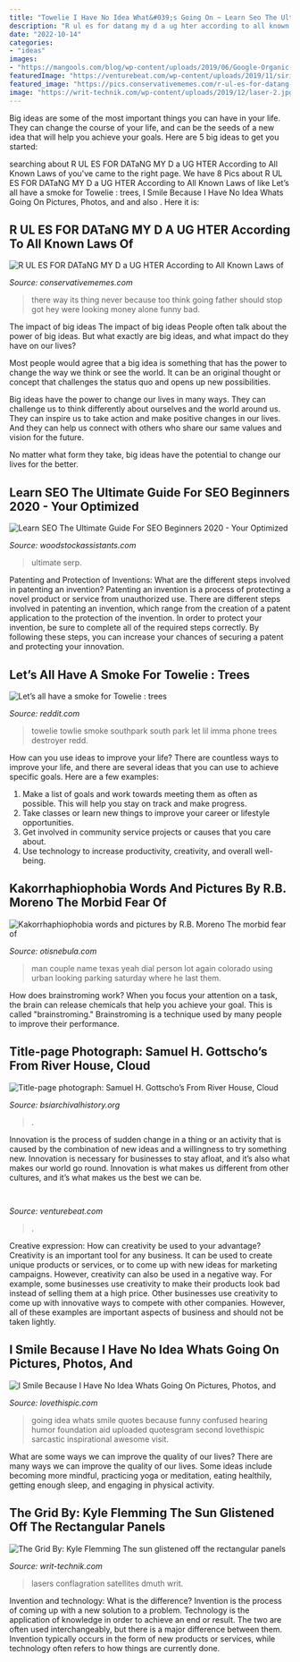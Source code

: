 ```yaml
---
title: "Towelie I Have No Idea What&#039;s Going On ~ Learn Seo The Ultimate Guide For Seo Beginners 2020"
description: "R ul es for datang my d a ug hter according to all known laws of"
date: "2022-10-14"
categories:
- "ideas"
images:
- "https://mangools.com/blog/wp-content/uploads/2019/06/Google-Organic-CTR-History.png"
featuredImage: "https://venturebeat.com/wp-content/uploads/2019/11/sirired.jpg"
featured_image: "https://pics.conservativememes.com/r-ul-es-for-datang-my-d-a-ug-hter-62847595.png"
image: "https://writ-technik.com/wp-content/uploads/2019/12/laser-2.jpg"
---
```



Big ideas are some of the most important things you can have in your life. They can change the course of your life, and can be the seeds of a new idea that will help you achieve your goals. Here are 5 big ideas to get you started: 

	

		
searching about R UL ES FOR DATaNG MY D a UG HTER According to All Known Laws of you've came to the right page. We have 8 Pics about R UL ES FOR DATaNG MY D a UG HTER According to All Known Laws of like Let’s all have a smoke for Towelie : trees, I Smile Because I Have No Idea Whats Going On Pictures, Photos, and and also . Here it is:
		
    
## R UL ES FOR DATaNG MY D A UG HTER According To All Known Laws Of

<img loading=lazy src="https://pics.conservativememes.com/r-ul-es-for-datang-my-d-a-ug-hter-62847595.png" onerror="this.onerror=null;this.src='https://tse3.mm.bing.net/th?id=OIP.ycZPfb_6qcBHBbDLMvT4nAHaMM&amp;pid=15.1';" alt="R UL ES FOR DATaNG MY D a UG HTER According to All Known Laws of">

_Source: conservativememes.com_

>there way its thing never because too think going father should stop got hey were looking money alone funny bad. 

	

The impact of big ideas
The impact of big ideas
People often talk about the power of big ideas. But what exactly are big ideas, and what impact do they have on our lives?

Most people would agree that a big idea is something that has the power to change the way we think or see the world. It can be an original thought or concept that challenges the status quo and opens up new possibilities.

Big ideas have the power to change our lives in many ways. They can challenge us to think differently about ourselves and the world around us. They can inspire us to take action and make positive changes in our lives. And they can help us connect with others who share our same values and vision for the future.

No matter what form they take, big ideas have the potential to change our lives for the better.

    
## Learn SEO The Ultimate Guide For SEO Beginners 2020 - Your Optimized

<img loading=lazy src="https://mangools.com/blog/wp-content/uploads/2019/06/Google-Organic-CTR-History.png" onerror="this.onerror=null;this.src='https://tse3.mm.bing.net/th?id=OIP.RvZajMxg89rwlK8bpiq5GgHaDS&amp;pid=15.1';" alt="Learn SEO The Ultimate Guide For SEO Beginners 2020 - Your Optimized">

_Source: woodstockassistants.com_

>ultimate serp. 

	

Patenting and Protection of Inventions: What are the different steps involved in patenting an invention?
Patenting an invention is a process of protecting a novel product or service from unauthorized use. There are different steps involved in patenting an invention, which range from the creation of a patent application to the protection of the invention. In order to protect your invention, be sure to complete all of the required steps correctly. By following these steps, you can increase your chances of securing a patent and protecting your innovation.

    
## Let’s All Have A Smoke For Towelie : Trees

<img loading=lazy src="https://i.redd.it/ymhxfeqcewm11.png" onerror="this.onerror=null;this.src='https://tse1.mm.bing.net/th?id=OIP.M5jyhuFFcNI3_QBEXfqfHgHaHd&amp;pid=15.1';" alt="Let’s all have a smoke for Towelie : trees">

_Source: reddit.com_

>towelie towlie smoke southpark south park let lil imma phone trees destroyer redd. 

	

How can you use ideas to improve your life?
There are countless ways to improve your life, and there are several ideas that you can use to achieve specific goals. Here are a few examples: 
1. Make a list of goals and work towards meeting them as often as possible. This will help you stay on track and make progress.
2. Take classes or learn new things to improve your career or lifestyle opportunities.
3. Get involved in community service projects or causes that you care about.
4. Use technology to increase productivity, creativity, and overall well-being.

    
## Kakorrhaphiophobia Words And Pictures By R.B. Moreno The Morbid Fear Of

<img loading=lazy src="http://www.otisnebula.com/otisnebula/ON6_RBMoreno_files/03-P1010420.jpg" onerror="this.onerror=null;this.src='https://tse2.mm.bing.net/th?id=OIP.X1-slxDSJTzIjtd64wfYnQHaFg&amp;pid=15.1';" alt="Kakorrhaphiophobia words and pictures by R.B. Moreno The morbid fear of">

_Source: otisnebula.com_

>man couple name texas yeah dial person lot again colorado using urban looking parking saturday where he last them. 

	

How does brainstroming work?
When you focus your attention on a task, the brain can release chemicals that help you achieve your goal. This is called "brainstroming." Brainstroming is a technique used by many people to improve their performance.

    
## Title-page Photograph: Samuel H. Gottscho’s From River House, Cloud

<img loading=lazy src="https://www.bsiarchivalhistory.org/BSI_Archival_History/Woodys_pt_1_files/droppedImage_10.jpg" onerror="this.onerror=null;this.src='https://tse4.mm.bing.net/th?id=OIP.WduZ2pS72jIVhhugMSt8OwHaE5&amp;pid=15.1';" alt="Title-page photograph: Samuel H. Gottscho’s From River House, Cloud">

_Source: bsiarchivalhistory.org_

>. 

	

Innovation is the process of sudden change in a thing or an activity that is caused by the combination of new ideas and a willingness to try something new. Innovation is necessary for businesses to stay afloat, and it’s also what makes our world go round. Innovation is what makes us different from other cultures, and it’s what makes us the best we can be.

    
## 

<img loading=lazy src="https://venturebeat.com/wp-content/uploads/2019/11/sirired.jpg" onerror="this.onerror=null;this.src='https://tse3.mm.bing.net/th?id=OIP.JLRusF0NhdqAVoxmYe6LnQHaDt&amp;pid=15.1';" alt="">

_Source: venturebeat.com_

>. 

	

Creative expression: How can creativity be used to your advantage?
Creativity is an important tool for any business. It can be used to create unique products or services, or to come up with new ideas for marketing campaigns. However, creativity can also be used in a negative way. For example, some businesses use creativity to make their products look bad instead of selling them at a high price. Other businesses use creativity to come up with innovative ways to compete with other companies. However, all of these examples are important aspects of business and should not be taken lightly.

    
## I Smile Because I Have No Idea Whats Going On Pictures, Photos, And

<img loading=lazy src="http://www.lovethispic.com/uploaded_images/88751-I-Smile-Because-I-Have-No-Idea-Whats-Going-On.jpg" onerror="this.onerror=null;this.src='https://tse3.mm.bing.net/th?id=OIP.0bn0Z52Q5IgwFR64FRb9wQHaII&amp;pid=15.1';" alt="I Smile Because I Have No Idea Whats Going On Pictures, Photos, and">

_Source: lovethispic.com_

>going idea whats smile quotes because funny confused hearing humor foundation aid uploaded quotesgram second lovethispic sarcastic inspirational awesome visit. 

	

What are some ways we can improve the quality of our lives?
There are many ways we can improve the quality of our lives. Some ideas include becoming more mindful, practicing yoga or meditation, eating healthily, getting enough sleep, and engaging in physical activity.

    
## The Grid By: Kyle Flemming The Sun Glistened Off The Rectangular Panels

<img loading=lazy src="https://writ-technik.com/wp-content/uploads/2019/12/laser-2.jpg" onerror="this.onerror=null;this.src='https://tse2.mm.bing.net/th?id=OIP.zZILyBAjTCV3lnodPuaPdwHaFj&amp;pid=15.1';" alt="The Grid By: Kyle Flemming The sun glistened off the rectangular panels">

_Source: writ-technik.com_

>lasers conflagration satellites dmuth writ. 

	

Invention and technology: What is the difference?
Invention is the process of coming up with a new solution to a problem. Technology is the application of knowledge in order to achieve an end or result. The two are often used interchangeably, but there is a major difference between them. Invention typically occurs in the form of new products or services, while technology often refers to how things are currently done.

